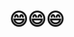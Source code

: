 <!--
 * @Descripttion: 
 * @version: 
 * @Author: zhoukai
 * @Date: 2022-09-07 11:32:03
 * @LastEditors: zhoukai
 * @LastEditTime: 2022-09-07 11:34:21
-->
# :smile::smile::smile: